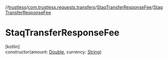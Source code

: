 //[trustless](../../../index.md)/[com.trustless.requests.transfers](../index.md)/[StaqTransferResponseFee](index.md)/[StaqTransferResponseFee](-staq-transfer-response-fee.md)

# StaqTransferResponseFee

[kotlin]\
constructor(amount: [Double](https://kotlinlang.org/api/latest/jvm/stdlib/kotlin/-double/index.html), currency: [String](https://kotlinlang.org/api/latest/jvm/stdlib/kotlin/-string/index.html))
